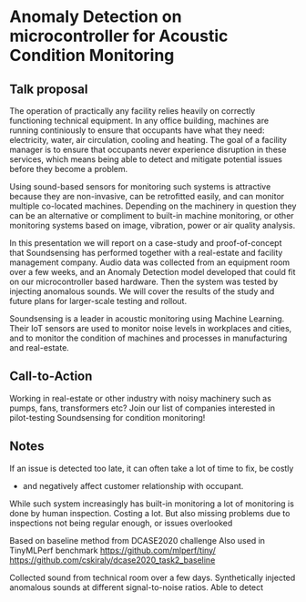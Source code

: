 # Anomaly Detection on microcontroller for Acoustic Condition Monitoring

## Talk proposal

The operation of practically any facility relies heavily on correctly functioning technical equipment.
In any office building, machines are running continiously to ensure that occupants have what they need:
electricity, water, air circulation, cooling and heating.
The goal of a facility manager is to ensure that occupants never experience disruption in these services,
which means being able to detect and mitigate potential issues before they become a problem.

Using sound-based sensors for monitoring such systems is attractive because they are
non-invasive, can be retrofitted easily, and can monitor multiple co-located machines.
Depending on the machinery in question they can be an alternative or compliment to
built-in machine monitoring, or other monitoring systems based on image, vibration, power or air quality analysis. 

In this presentation we will report on a case-study and proof-of-concept
that Soundsensing has performed together with a real-estate and facility management company.
Audio data was collected from an equipment room over a few weeks,
and an Anomaly Detection model developed that could fit on our microcontroller based hardware.
Then the system was tested by injecting anomalous sounds.
We will cover the results of the study and future plans for larger-scale testing and rollout.

Soundsensing is a leader in acoustic monitoring using Machine Learning.
Their IoT sensors are used to monitor noise levels in workplaces and cities,
and to monitor the condition of machines and processes in manufacturing and real-estate.

## Call-to-Action

Working in real-estate or other industry with noisy machinery such as pumps, fans, transformers etc?
Join our list of companies interested in pilot-testing Soundsensing for condition monitoring!

## Notes

If an issue is detected too late,
it can often take a lot of time to fix, be costly
- and negatively affect customer relationship with occupant.

While such system increasingly has built-in monitoring
a lot of monitoring is done by human inspection.
Costing a lot.
But also missing problems due to inspections not being regular enough, or issues overlooked

Based on baseline method from DCASE2020 challenge
Also used in TinyMLPerf benchmark
https://github.com/mlperf/tiny/
https://github.com/cskiraly/dcase2020_task2_baseline

Collected sound from technical room over a few days.
Synthetically injected anomalous sounds at different signal-to-noise ratios.
Able to detect


